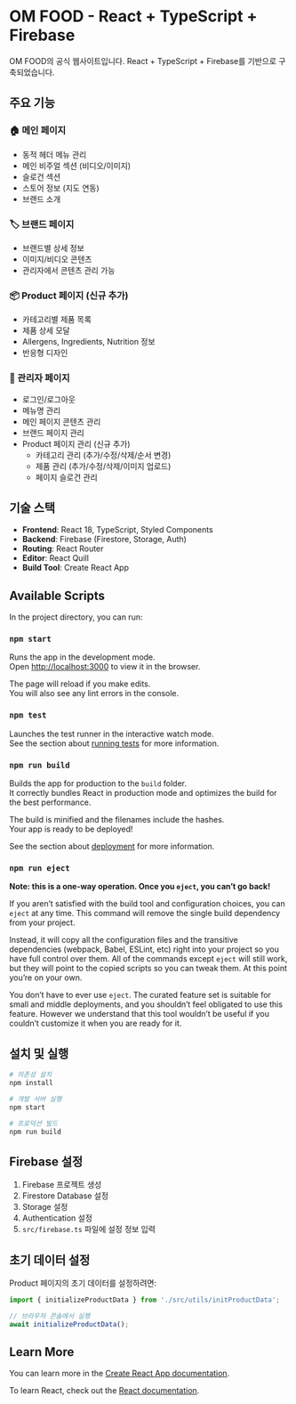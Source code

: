 # OM FOOD - React + TypeScript + Firebase

OM FOOD의 공식 웹사이트입니다. React + TypeScript + Firebase를 기반으로 구축되었습니다.

## 주요 기능

### 🏠 메인 페이지
- 동적 헤더 메뉴 관리
- 메인 비주얼 섹션 (비디오/이미지)
- 슬로건 섹션
- 스토어 정보 (지도 연동)
- 브랜드 소개

### 🏷️ 브랜드 페이지
- 브랜드별 상세 정보
- 이미지/비디오 콘텐츠
- 관리자에서 콘텐츠 관리 가능

### 📦 Product 페이지 (신규 추가)
- 카테고리별 제품 목록
- 제품 상세 모달
- Allergens, Ingredients, Nutrition 정보
- 반응형 디자인

### 🔧 관리자 페이지
- 로그인/로그아웃
- 메뉴명 관리
- 메인 페이지 콘텐츠 관리
- 브랜드 페이지 관리
- Product 페이지 관리 (신규 추가)
  - 카테고리 관리 (추가/수정/삭제/순서 변경)
  - 제품 관리 (추가/수정/삭제/이미지 업로드)
  - 페이지 슬로건 관리

## 기술 스택

- **Frontend**: React 18, TypeScript, Styled Components
- **Backend**: Firebase (Firestore, Storage, Auth)
- **Routing**: React Router
- **Editor**: React Quill
- **Build Tool**: Create React App

## Available Scripts

In the project directory, you can run:

### `npm start`

Runs the app in the development mode.\
Open [http://localhost:3000](http://localhost:3000) to view it in the browser.

The page will reload if you make edits.\
You will also see any lint errors in the console.

### `npm test`

Launches the test runner in the interactive watch mode.\
See the section about [running tests](https://facebook.github.io/create-react-app/docs/running-tests) for more information.

### `npm run build`

Builds the app for production to the `build` folder.\
It correctly bundles React in production mode and optimizes the build for the best performance.

The build is minified and the filenames include the hashes.\
Your app is ready to be deployed!

See the section about [deployment](https://facebook.github.io/create-react-app/docs/deployment) for more information.

### `npm run eject`

**Note: this is a one-way operation. Once you `eject`, you can’t go back!**

If you aren’t satisfied with the build tool and configuration choices, you can `eject` at any time. This command will remove the single build dependency from your project.

Instead, it will copy all the configuration files and the transitive dependencies (webpack, Babel, ESLint, etc) right into your project so you have full control over them. All of the commands except `eject` will still work, but they will point to the copied scripts so you can tweak them. At this point you’re on your own.

You don’t have to ever use `eject`. The curated feature set is suitable for small and middle deployments, and you shouldn’t feel obligated to use this feature. However we understand that this tool wouldn’t be useful if you couldn’t customize it when you are ready for it.

## 설치 및 실행

```bash
# 의존성 설치
npm install

# 개발 서버 실행
npm start

# 프로덕션 빌드
npm run build
```

## Firebase 설정

1. Firebase 프로젝트 생성
2. Firestore Database 설정
3. Storage 설정
4. Authentication 설정
5. `src/firebase.ts` 파일에 설정 정보 입력

## 초기 데이터 설정

Product 페이지의 초기 데이터를 설정하려면:

```javascript
import { initializeProductData } from './src/utils/initProductData';

// 브라우저 콘솔에서 실행
await initializeProductData();
```

## Learn More

You can learn more in the [Create React App documentation](https://facebook.github.io/create-react-app/docs/getting-started).

To learn React, check out the [React documentation](https://reactjs.org/).
